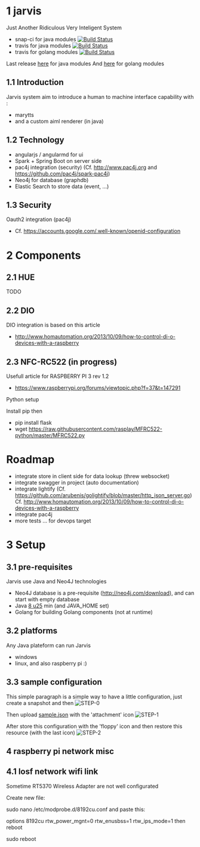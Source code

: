 1 jarvis
========

Just Another Ridiculous Very Inteligent System

- snap-ci for java modules [![Build Status](https://snap-ci.com/yroffin/jarvis/branch/master/build_image)](https://snap-ci.com/yroffin/jarvis/branch/master)
- travis for java modules [![Build Status](https://travis-ci.org/yroffin/jarvis.svg?branch=master)](https://travis-ci.org/yroffin/jarvis)
- travis for golang modules [![Build Status](https://travis-ci.org/yroffin/jarvis-go-ext.svg?branch=master)](https://travis-ci.org/yroffin/jarvis-go-ext)

Last release [here](https://github.com/yroffin/jarvis/releases/latest) for java modules
And [here](https://github.com/yroffin/jarvis-go-ext/releases) for golang modules

1.1 Introduction
----------------

Jarvis system aim to introduce a human to machine interface capability with :
- marytts
- and a custom aiml renderer (in java)

1.2 Technology
--------------

- angularjs / angularmd for ui
- Spark + Spring Boot on server side
- pac4j integration (security) (Cf. http://www.pac4j.org and https://github.com/pac4j/spark-pac4j)
- Neo4j for database (graphdb)
- Elastic Search to store data (event, ...)

1.3 Security
------------

Oauth2 integration (pac4j)
- Cf. https://accounts.google.com/.well-known/openid-configuration

2 Components
============

2.1 HUE
-------
TODO

2.2 DIO
-------
DIO integration is based on this article
- http://www.homautomation.org/2013/10/09/how-to-control-di-o-devices-with-a-raspberry
  

2.3 NFC-RC522 (in progress)
---------------------------
Usefull article for RASPBERRY PI 3 rev 1.2
- https://www.raspberrypi.org/forums/viewtopic.php?f=37&t=147291

Python setup

Install pip then
- pip install flask
- wget https://raw.githubusercontent.com/rasplay/MFRC522-python/master/MFRC522.py

Roadmap
=======

- integrate store in client side for data lookup (threw websocket)
- integrate swagger in project (auto documentation)
- integrate lightify (Cf. https://github.com/arubenis/golightify/blob/master/http_json_server.go)
  Cf. http://www.homautomation.org/2013/10/09/how-to-control-di-o-devices-with-a-raspberry
- integrate pac4j
- more tests ... for devops target

3 Setup
=======

3.1 pre-requisites
------------------

Jarvis use Java and Neo4J technologies
- Neo4J database is a pre-requisite (http://neo4j.com/download), and can start with empty database
- Java [8 u25](https://www.java.com/fr/download) min (and JAVA_HOME set)
- Golang for building Golang components (not at runtime)

3.2 platforms
-------------

Any Java plateform can run Jarvis
- windows
- linux, and also raspberry pi :)

3.3 sample configuration
------------------------

This simple paragraph is a simple way to have a little configuration, just create a snapshot and then
![STEP-0](http://yroffin.github.io/jarvis/images/init/step-0.PNG)

Then upload [sample.json](https://snap-ci.com/buildartifacts/green/52740/defaultPipeline/106/install/1/jarvis-core/jarvis-core-server/src/test/resources/sample.json?archived=true) with the 'attachment' icon
![STEP-1](http://yroffin.github.io/jarvis/images/init/step-1.PNG)

After store this configuration with the 'floppy' icon
and then restore this resource (with the last icon)
![STEP-2](http://yroffin.github.io/jarvis/images/init/step-3.PNG)

4 raspberry pi network misc
----------------------------

4.1 losf network wifi link
--------------------------

Sometime RT5370 Wireless Adapter are not well configurated

Create new file:

sudo nano /etc/modprobe.d/8192cu.conf
and paste this:

options 8192cu rtw_power_mgnt=0 rtw_enusbss=1 rtw_ips_mode=1
then reboot

sudo reboot
